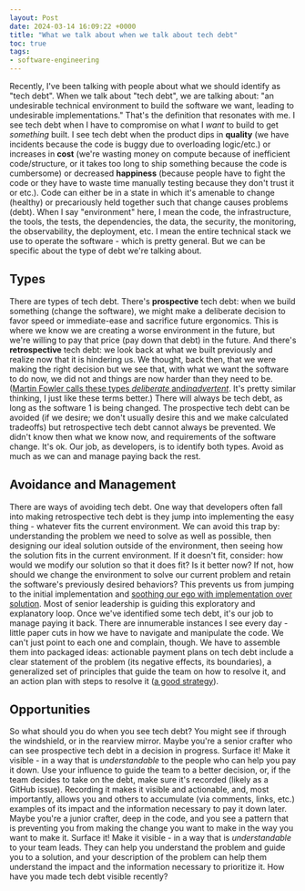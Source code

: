 ```yaml
---
layout: Post
date: 2024-03-14 16:09:22 +0000
title: "What we talk about when we talk about tech debt"
toc: true
tags: 
- software-engineering
---
```


Recently, I've been talking with people about what we should identify as "tech debt"\.
When we talk about "tech debt", we are talking about: "an undesirable technical environment to build the software we want, leading to undesirable implementations\." That's the definition that resonates with me\.
I see tech debt when I have to compromise on what I *want* to build to get *something* built\. I see tech debt when the product dips in **quality** \(we have incidents because the code is buggy due to overloading logic/etc\.\) or increases in **cost** \(we're wasting money on compute because of inefficient code/structure, or it takes too long to ship something because the code is cumbersome\) or decreased **happiness** \(because people have to fight the code or they have to waste time manually testing because they don't trust it or etc\.\)\. Code can either be in a state in which it's amenable to change \(healthy\) or precariously held together such that change causes problems \(debt\)\.
When I say "environment" here, I mean the code, the infrastructure, the tools, the tests, the dependencies, the data, the security, the monitoring, the observability, the deployment, etc\. I mean the entire technical stack we use to operate the software \- which is pretty general\. But we can be specific about the type of debt we're talking about\.

## Types
There are types of tech debt\. There's **prospective** tech debt: when we build something \(change the software\), we might make a deliberate decision to favor speed or immediate\-ease and sacrifice future ergonomics\. This is where we know we are creating a worse environment in the future, but we're willing to pay that price \(pay down that debt\) in the future\.
And there's **retrospective** tech debt: we look back at what we built previously and realize now that it is hindering us\. We thought, back then, that we were making the right decision but we see that, with what we want the software to do now, we did not and things are now harder than they need to be\.
\([Martin Fowler calls these types ](https://martinfowler.com/bliki/TechnicalDebtQuadrant.html)[*deliberate*](https://martinfowler.com/bliki/TechnicalDebtQuadrant.html)[ and ](https://martinfowler.com/bliki/TechnicalDebtQuadrant.html)[​*inadvertent*​](https://martinfowler.com/bliki/TechnicalDebtQuadrant.html)\. It's pretty similar thinking, I just like these terms better\.\)
There will always be tech debt, as long as the software 1 is being changed\. The prospective tech debt can be avoided \(if we desire; we don't usually desire this and we make calculated tradeoffs\) but retrospective tech debt cannot always be prevented\. We didn't know then what we know now, and requirements of the software change\. It's ok\.
Our job, as developers, is to identify both types\. Avoid as much as we can and manage paying back the rest\.

## Avoidance and Management
There are ways of avoiding tech debt\. One way that developers often fall into making retrospective tech debt is they jump into implementing the easy thing \- whatever fits the current environment\. We can avoid this trap by: understanding the problem we need to solve as well as possible, then designing our ideal solution outside of the environment, then seeing how the solution fits in the current environment\. If it doesn't fit, consider: how would we modify our solution so that it does fit? Is it better now? If not, how should we change the environment to solve our current problem and retain the software's previously desired behaviors? This prevents us from jumping to the initial implementation and [soothing our ego with implementation over solution](https://www.joshbeckman.org/notes/510115333)\. Most of senior leadership is guiding this exploratory and explanatory loop\.
Once we've identified some tech debt, it's our job to manage paying it back\. There are innumerable instances I see every day \- little paper cuts in how we have to navigate and manipulate the code\. We can't just point to each one and complain, though\. We have to assemble them into packaged ideas: actionable payment plans on tech debt include a clear statement of the problem \(its negative effects, its boundaries\), a generalized set of principles that guide the team on how to resolve it, and an action plan with steps to resolve it \([a good strategy](https://www.joshbeckman.org/notes/475620660)\)\.

## Opportunities
So what should you do when you see tech debt? You might see if through the windshield, or in the rearview mirror\.
Maybe you're a senior crafter who can see prospective tech debt in a decision in progress\. Surface it\! Make it visible \- in a way that is *understandable* to the people who can help you pay it down\. Use your influence to guide the team to a better decision, or, if the team decides to take on the debt, make sure it's recorded \(likely as a GitHub issue\)\. Recording it makes it visible and actionable, and, most importantly, allows you and others to accumulate \(via comments, links, etc\.\) examples of its impact and the information necessary to pay it down later\.
Maybe you're a junior crafter, deep in the code, and you see a pattern that is preventing you from making the change you want to make in the way you want to make it\. Surface it\! Make it visible \- in a way that is *understandable* to your team leads\. They can help you understand the problem and guide you to a solution, and your description of the problem can help them understand the impact and the information necessary to prioritize it\.
How have you made tech debt visible recently?

